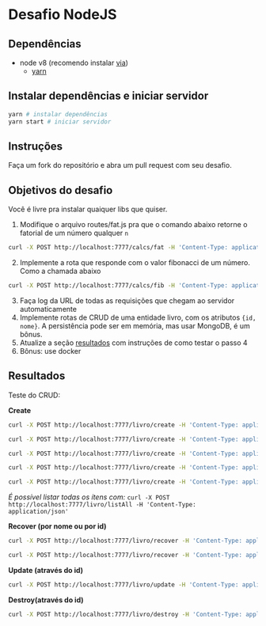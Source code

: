 # Desafio NodeJS

## Dependências

- node v8 (recomendo instalar [via](https://github.com/creationix/nvm))
  - [yarn](https://yarnpkg.com)

## Instalar dependências e iniciar servidor

```bash
yarn # instalar dependências
yarn start # iniciar servidor
```

## Instruções

Faça um fork do repositório e abra um pull request com seu desafio.

## Objetivos do desafio

Você é livre pra instalar quaiquer libs que quiser.

1. Modifique o arquivo routes/fat.js pra que o comando abaixo retorne o fatorial de um número qualquer `n`
```bash
curl -X POST http://localhost:7777/calcs/fat -H 'Content-Type: application/json' -d '{"n": 1}'

```
2. Implemente a rota que responde com o valor fibonacci de um número. Como a chamada abaixo
```bash
curl -X POST http://localhost:7777/calcs/fib -H 'Content-Type: application/json' -d '{"n": 1}'

```
3. Faça log da URL de todas as requisições que chegam ao servidor automaticamente
4. Implemente rotas de CRUD de uma entidade livro, com os atributos `{id, nome}`. A persistência pode ser em memória, mas usar MongoDB, é um bônus.
5. Atualize a seção [resultados](#resultados) com instruções de como testar o passo 4
6. Bônus: use docker

## Resultados

Teste do CRUD:

**Create**
```bash
curl -X POST http://localhost:7777/livro/create -H 'Content-Type: application/json' -d '{"nome": "Harry Potter", "id": "1"}'

curl -X POST http://localhost:7777/livro/create -H 'Content-Type: application/json' -d '{"nome": "Senhor dos Anéis", "id": "2"}'

curl -X POST http://localhost:7777/livro/create -H 'Content-Type: application/json' -d '{"nome": "Guerra dos Tronos", "id": "3"}'

curl -X POST http://localhost:7777/livro/create -H 'Content-Type: application/json' -d '{"nome": "Entrada a ser Removida", "id": "4"}'

curl -X POST http://localhost:7777/livro/create -H 'Content-Type: application/json' -d '{"nome": "Entrada a ser Editada", "id": "5"}'
```

*É possível listar todas os ítens com:*
`curl -X POST http://localhost:7777/livro/listAll -H 'Content-Type: application/json'`

**Recover (por nome ou por id)**
```bash
curl -X POST http://localhost:7777/livro/recover -H 'Content-Type: application/json' -d '{"nome": "Harry Potter"}'

curl -X POST http://localhost:7777/livro/recover -H 'Content-Type: application/json' -d '{"id": "3"}'
```

**Update (através do id)**
```bash
curl -X POST http://localhost:7777/livro/update -H 'Content-Type: application/json' -d '{"id": "5", "nome_novo": "Bíblia"}'
```

**Destroy(através do id)**
```bash
curl -X POST http://localhost:7777/livro/destroy -H 'Content-Type: application/json' -d '{"id": "4"}'
```
